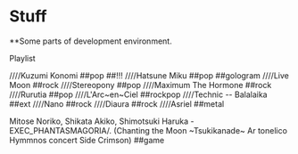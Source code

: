 Stuff
=====

**Some parts of development environment.

Playlist

////Kuzumi Konomi ##pop ##!!!
////Hatsune Miku ##pop ##gologram
////Live Moon ##rock
////Stereopony ##pop
////Maximum The Hormone ##rock
////Rurutia ##pop
////L'Arc~en~Ciel ##rockpop
////Technic -- Balalaika ##ext
////Nano ##rock
////Diaura ##rock
////Asriel ##metal

Mitose Noriko, Shikata Akiko, Shimotsuki Haruka - EXEC_PHANTASMAGORIA/. (Chanting the Moon ~Tsukikanade~ Ar tonelico Hymmnos concert Side Crimson) ##game